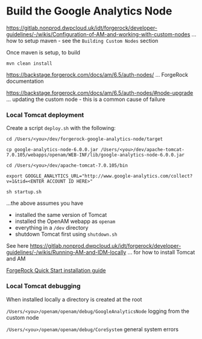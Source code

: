 
# Build the Google Analytics Node

https://gitlab.nonprod.dwpcloud.uk/idt/forgerock/developer-guidelines/-/wikis/Configuration-of-AM-and-working-with-custom-nodes
... how to setup maven - see the `Building Custom Nodes` section

Once maven is setup, to build

`mvn clean install`

https://backstage.forgerock.com/docs/am/6.5/auth-nodes/
 ... ForgeRock documentation

https://backstage.forgerock.com/docs/am/6.5/auth-nodes/#node-upgrade
 ... updating the custom node - this is a common cause of failure 

### Local Tomcat deployment

Create a script `deploy.sh` with the following:

```
cd /Users/<you>/dev/forgerock-google-analytics-node/target

cp google-analytics-node-6.0.0.jar /Users/<you>/dev/apache-tomcat-7.0.105/webapps/openam/WEB-INF/lib/google-analytics-node-6.0.0.jar

cd /Users/<you>/dev/apache-tomcat-7.0.105/bin

export GOOGLE_ANALYTICS_URL="http://www.google-analytics.com/collect?v=1&tid=<ENTER ACCOUNT ID HERE>"

sh startup.sh
```
...the above assumes you have
 - installed the same version of Tomcat
 - installed the OpenAM webapp as `openam`
 - everything in a `/dev` directory
 - shutdown Tomcat first using `shutdown.sh`
 
See here https://gitlab.nonprod.dwpcloud.uk/idt/forgerock/developer-guidelines/-/wikis/Running-AM-and-IDM-locally
 ... for how to install Tomcat and AM

[ForgeRock Quick Start installation guide](https://backstage.forgerock.com/docs/am/6.5/quick-start-guide/)

### Local Tomcat debugging

When installed locally a directory is created at the root

`/Users/<you>/openam/openam/debug/GoogleAnalyticsNode` logging from the custom node

`/Users/<you>/openam/openam/debug/CoreSystem` general system errors
